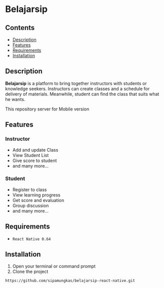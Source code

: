 # Belajarsip

## Contents

- [Description](#description)
- [Features](#features)
- [Requirements](#requirements)
- [Installation](#installation)

## Description

**Belajarsip** is a platform to bring together instructors with students or knowledge seekers. Instructors can create classes and a schedule for delivery of materials. Meanwhile, student can find the class that suits what he wants.

This repository server for Mobile version

## Features

### Instructor

- Add and update Class
- View Student List
- Give score to student
- and many more...

### Student

- Register to class
- View learning progress
- Get score and evaluation
- Group discussion
- and many more...

## Requirements

- `React Native 0.64`

## Installation

1. Open your terminal or command prompt
2. Clone the project

```bash
https://github.com/sipamungkas/belajarsip-react-native.git
```
